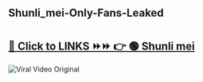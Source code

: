 
 ## Shunli_mei-Only-Fans-Leaked

# <h2><a href="https://clipsfans.com/Shunli_mei&ref=git">🔗 Click to LINKS ⏩⏩ 👉 🟢 Shunli mei </a></h2>

<a href="https://clipsfans.com/Shunli_mei&ref=git" rel="nofollow" data-target="animated-image.originalLink"><img src="https://i.ibb.co.com/xMMVF88/686577567.gif" alt="Viral Video Original" style="max-width: 100%; display: inline-block;" data-target="animated-image.originalImage"></a>
